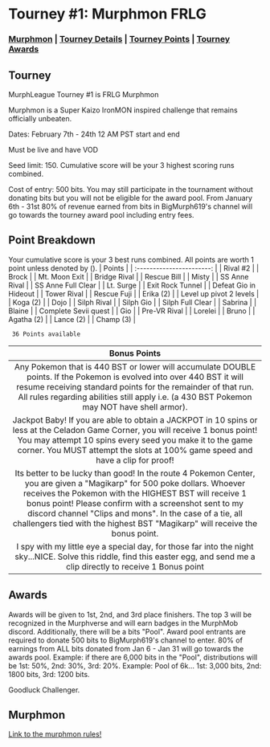 # Tourney #1: Murphmon FRLG

### [Murphmon](#Murphmon) | [Tourney Details](#Tourney) | [Tourney Points](#Point-Breakdown) | [Tourney Awards](#Awards)

## Tourney

MurphLeague Tourney #1 is FRLG Murphmon

Murphmon is a Super Kaizo IronMON inspired challenge that remains officially unbeaten.

Dates: February 7th - 24th 12 AM PST start and end

Must be live and have VOD

Seed limit: 150. Cumulative score will be your 3 highest scoring runs combined.

Cost of entry: 500 bits. You may still participate in the tournament without donating bits but you will not be eligible for the award pool. From January 6th - 31st 80% of revenue earned from bits in BigMurph619's channel will go towards the tourney award pool including entry fees.

## Point Breakdown
Your cumulative score is your 3 best runs combined. All points are worth 1 point unless denoted by ().
|           Points          | 
| :-----------------------: | 
| Rival #2                  |
| Brock                     | 
| Mt. Moon Exit             | 
| Bridge Rival              | 
| Rescue Bill               |
| Misty                     | 
| SS Anne Rival             |
| SS Anne Full Clear        |
| Lt. Surge                 |
| Exit Rock Tunnel          |
| Defeat Gio in Hideout     |
| Tower Rival               |
| Rescue Fuji               |
| Erika (2)                 |
| Level up pivot 2 levels   |
| Koga  (2)                 |
| Dojo                      |
| Silph Rival               |
| Silph Gio                 |
| Silph Full Clear          |
| Sabrina                   |
| Blaine                    |
| Complete Sevii quest      |
| Gio                       |
| Pre-VR Rival              |
| Lorelei                   |
| Bruno                     |
| Agatha (2)                |
| Lance (2)                 |
| Champ (3)                 |

     36 Points available 


|        Bonus Points       |
| :-----------------------: |
| Any Pokemon that is 440 BST or lower will accumulate DOUBLE points. If the Pokemon is evolved into over 440 BST it will resume receiving standard points for the remainder of that run. All rules regarding abilities still apply i.e. (a 430 BST Pokemon may NOT have shell armor).               |
| Jackpot Baby! If you are able to obtain a JACKPOT in 10 spins or less at the Celadon Game Corner, you will receive 1 bonus point! You may attempt 10 spins every seed you make it to the game corner. You MUST attempt the slots at 100% game speed and have a clip for proof! |
| Its better to be lucky than good! In the route 4 Pokemon Center, you are given a "Magikarp" for 500 poke dollars. Whoever receives the Pokemon with the HIGHEST BST will receive 1 bonus point! Please confirm with a screenshot sent to my discord channel "Clips and mons". In the case of a tie, all challengers tied with the highest BST "Magikarp" will receive the bonus point. |
| I spy with my little eye a special day, for those far into the night sky...NICE. Solve this riddle, find this easter egg, and send me a clip directly to receive 1 Bonus point |

## Awards

Awards will be given to 1st, 2nd, and 3rd place finishers. The top 3 will be recognized in the Murphverse and will earn badges in the MurphMob discord. Additionally, there will be a bits "Pool". Award pool entrants are required to donate 500 bits to BigMurph619's channel to enter. 80% of earnings from ALL bits donated from Jan 6 - Jan 31 will go towards the awards pool. Example: if there are 6,000 bits in the "Pool", distributions will be 1st: 50%, 2nd: 30%, 3rd: 20%. Example: Pool of 6k... 1st: 3,000 bits, 2nd: 1800 bits, 3rd: 1200 bits.

Goodluck Challenger.
## Murphmon

[Link to the murphmon rules!](https://github.com/reilnur/MurphmonRules/tree/main)
